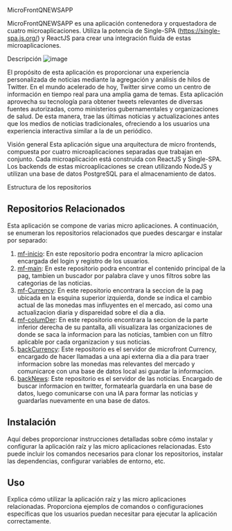 MicroFrontQNEWSAPP

MicroFrontQNEWSAPP es una aplicación contenedora y orquestadora de cuatro microaplicaciones. Utiliza la potencia de Single-SPA (https://single-spa.js.org/) y ReactJS para crear una integración fluida de estas microaplicaciones.

Descripción
![image](https://github.com/DarioMarcuzzi/MicroFrontQNEWSAPP/assets/97201734/96812646-7892-412f-9486-379d6330e9b6)

El propósito de esta aplicación es proporcionar una experiencia personalizada de noticias mediante la agregación y análisis de hilos de Twitter. En el mundo acelerado de hoy, Twitter sirve como un centro de información en tiempo real para una amplia gama de temas. Esta aplicación aprovecha su tecnología para obtener tweets relevantes de diversas fuentes autorizadas, como ministerios gubernamentales y organizaciones de salud. De esta manera, trae las últimas noticias y actualizaciones antes que los medios de noticias tradicionales, ofreciendo a los usuarios una experiencia interactiva similar a la de un periódico.

Visión general
Esta aplicación sigue una arquitectura de micro frontends, compuesta por cuatro microaplicaciones separadas que trabajan en conjunto. Cada microaplicación está construida con ReactJS y Single-SPA. Los backends de estas microaplicaciones se crean utilizando NodeJS y utilizan una base de datos PostgreSQL para el almacenamiento de datos.

Estructura de los repositorios

## Repositorios Relacionados

Esta aplicación se compone de varias micro aplicaciones. A continuación, se enumeran los repositorios relacionados que puedes descargar e instalar por separado:

1. [mf-inicio](https://github.com/DarioMarcuzzi/mf-inicio): En este repositorio podra encontrar la micro aplicacion encargada del login y registro de los usuarios.
2. [mf-main](https://github.com/DarioMarcuzzi/mf-main): En este repositorio podra encontrar el contenido principal de la pag, tambien un buscador por palabra clave y unos filtros sobre las categorias de las noticias.
3. [mf-Currency](https://github.com/DarioMarcuzzi/mf-Currency): En este repositorio encontrara la seccion de la pag ubicada en la esquina superior izquierda, donde se indica el cambio actual de las monedas mas influyentes en el mercado, asi como una actualizacion diaria y dispareidad sobre el dia a dia.
4. [mf-columDer](https://github.com/DarioMarcuzzi/mf-columDer): En este repositorio encontrara la seccion de la parte inferior derecha de su pantalla, alli visualizara las organizaciones de donde se saca la informacion para las noticias, tambien con un filtro aplicable por cada organizacion y sus noticias.
5. [backCurrency](https://github.com/DarioMarcuzzi/backCurrency): Este repositorio es el servidor de microfront Currency, encargado de hacer llamadas a una api externa dia a dia para traer informacion sobre las monedas mas relevantes del mercado y comunicarce con una base de datos local asi guardar la informacion.
6. [backNews](https://github.com/DarioMarcuzzi/backNews): Este repositorio es el servidor de las noticias. Encargado de buscar informacion en twitter, formatearla guardarla en una base de datos, luego comunicarse con una IA para formar las noticias y guardarlas nuevamente en una base de datos.

## Instalación

Aquí debes proporcionar instrucciones detalladas sobre cómo instalar y configurar la aplicación raíz y las micro aplicaciones relacionadas. Esto puede incluir los comandos necesarios para clonar los repositorios, instalar las dependencias, configurar variables de entorno, etc.


## Uso

Explica cómo utilizar la aplicación raíz y las micro aplicaciones relacionadas. Proporciona ejemplos de comandos o configuraciones específicas que los usuarios puedan necesitar para ejecutar la aplicación correctamente.

